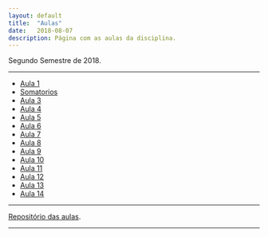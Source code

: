 ```yaml
---
layout: default
title:  "Aulas"
date:   2018-08-07
description: Página com as aulas da disciplina.
---
```


<p class="intro">Segundo Semestre de 2018.</p>

---

* [Aula 1][aula1] 
* [Somatorios][aula2] 
* [Aula 3][aula3]
* [Aula 4][aula4]
* [Aula 5][aula5]
* [Aula 6][aula6]
* [Aula 7][aula7]
* [Aula 8][aula8]
* [Aula 9][aula9]
* [Aula 10][aula10]
* [Aula 11][aula11]
* [Aula 12][aula12]
* [Aula 13][aula13]
* [Aula 14][aula14]

---

[Repositório das aulas][maf105-gh].

---

[maf105-gh]:https://github.com/maf105
[aula1]:    https://rawgit.com/maf105/maf105.github.io/master/Aulas_MAF105/Aula1/Aula1.pdf
[aula2]:    https://rawgit.com/maf105/maf105.github.io/master/Aulas_MAF105/Aula2/Aula2.pdf
[aula3]:    https://rawgit.com/maf105/maf105.github.io/master/Aulas_MAF105/Aula3/Aula3.pdf
[aula4]:    https://rawgit.com/maf105/maf105.github.io/master/Aulas_MAF105/Aula4/Aula4.pdf
[aula5]:    https://rawgit.com/maf105/maf105.github.io/master/Aulas_MAF105/Aula5/Aula5.pdf
[aula6]:    https://rawgit.com/maf105/maf105.github.io/master/Aulas_MAF105/Aula6/Aula6.pdf
[aula7]:    https://rawgit.com/maf105/maf105.github.io/master/Aulas_MAF105/Aula7/Aula7.pdf
[aula8]:    https://rawgit.com/maf105/maf105.github.io/master/Aulas_MAF105/Aula8/Aula8.pdf
[aula9]:    https://rawgit.com/maf105/maf105.github.io/master/Aulas_MAF105/Aula9/Aula9.pdf
[aula10]:   https://rawgit.com/maf105/maf105.github.io/master/Aulas_MAF105/Aula10/Aula10.pdf
[aula11]:   https://rawgit.com/maf105/maf105.github.io/master/Aulas_MAF105/Aula11/Aula11.pdf
[aula12]:   https://raw.githack.com/maf105/maf105.github.io/master/Aulas_MAF105/Aula12/Aula12.pdf
[aula13]:   https://raw.githack.com/maf105/maf105.github.io/master/Aulas_MAF105/Aula13/Aula13.pdf
[aula14]:   https://raw.githack.com/maf105/maf105.github.io/master/Aulas_MAF105/Aula14/qui_quad.pdf